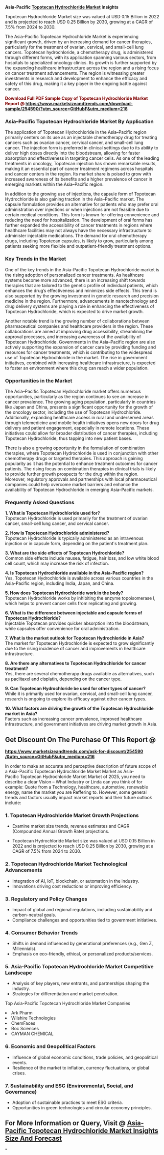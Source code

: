 <p><strong>Asia-Pacific&nbsp;<a href=""https://www.marketsizeandtrends.com/download-sample/254590/&amp;utm_source=GitHubF&amp;utm_medium=216"">Topotecan Hydrochloride Market</a> Insights</strong></p><p>Topotecan Hydrochloride Market size was valued at USD 0.15 Billion in 2022 and is projected to reach USD 0.25 Billion by 2030, growing at a CAGR of 7.5% from 2024 to 2030.</p><p><p>The Asia–Pacific Topotecan Hydrochloride Market is experiencing significant growth, driven by an increasing demand for cancer therapies, particularly for the treatment of ovarian, cervical, and small-cell lung cancers. Topotecan hydrochloride, a chemotherapy drug, is administered through different forms, with its application spanning various sectors, from hospitals to specialized oncology clinics. Its growth is further supported by the expanding healthcare infrastructure across the region and a rising focus on cancer treatment advancements. The region is witnessing greater investments in research and development to enhance the efficacy and safety of this drug, making it a key player in the ongoing battle against cancer.</p><p><strong><p><strong><span style="color: #800000;">Download Full PDF Sample Copy of Topotecan Hydrochloride Market Report @</span>&nbsp;</strong><a href="https://www.marketsizeandtrends.com/download-sample/254590/?utm_source=GitHubF&amp;utm_medium=216" target="_blank">https://www.marketsizeandtrends.com/download-sample/254590/?utm_source=GitHubF&amp;utm_medium=216</a></p></strong></p><h3>Asia–Pacific Topotecan Hydrochloride Market By Application</h3><p>The application of Topotecan Hydrochloride in the Asia–Pacific region primarily centers on its use as an injectable chemotherapy drug for treating cancers such as ovarian cancer, cervical cancer, and small-cell lung cancer. The injection form is preferred in clinical settings due to its ability to deliver high doses directly into the bloodstream, allowing for faster absorption and effectiveness in targeting cancer cells. As one of the leading treatments in oncology, Topotecan injection has shown remarkable results, making it an essential part of cancer treatment regimens across hospitals and cancer centers in the region. Its market share is poised to grow with increased awareness of its benefits and a higher prevalence of cancer in emerging markets within the Asia–Pacific region.</p><p>In addition to the growing use of injections, the capsule form of Topotecan Hydrochloride is also gaining traction in the Asia–Pacific market. The capsule formulation provides an alternative for patients who may prefer oral administration over injections or when injections are not feasible due to certain medical conditions. This form is known for offering convenience and reducing the need for hospitalization. The development of oral forms has further expanded the accessibility of cancer treatments in regions where healthcare facilities may not always have the necessary infrastructure to administer injectable medications. The demand for oral chemotherapy drugs, including Topotecan capsules, is likely to grow, particularly among patients seeking more flexible and outpatient-friendly treatment options.</p><h3>Key Trends in the Market</h3><p>One of the key trends in the Asia–Pacific Topotecan Hydrochloride market is the rising adoption of personalized cancer treatments. As healthcare systems become more advanced, there is an increasing shift towards therapies that are tailored to the genetic profile of individual patients, which enhances the drug’s effectiveness and minimizes side effects. This trend is also supported by the growing investment in genetic research and precision medicine in the region. Furthermore, advancements in nanotechnology and drug delivery systems are playing a role in enhancing the effectiveness of Topotecan Hydrochloride, which is expected to drive market growth.</p><p>Another notable trend is the growing number of collaborations between pharmaceutical companies and healthcare providers in the region. These collaborations are aimed at improving drug accessibility, streamlining the approval processes, and increasing awareness of the availability of Topotecan Hydrochloride. Governments in the Asia–Pacific region are also actively supporting the expansion of cancer care by providing funding and resources for cancer treatments, which is contributing to the widespread use of Topotecan Hydrochloride in the market. The rise in government initiatives, combined with increasing healthcare infrastructure, is expected to foster an environment where this drug can reach a wider population.</p><h3>Opportunities in the Market</h3><p>The Asia–Pacific Topotecan Hydrochloride market offers numerous opportunities, particularly as the region continues to see an increase in cancer prevalence. The growing aging population, particularly in countries like Japan and China, presents a significant opportunity for the growth of the oncology sector, including the use of Topotecan Hydrochloride. Additionally, expanding healthcare access in rural and underserved areas through telemedicine and mobile health initiatives opens new doors for drug delivery and patient engagement, especially in remote locations. These initiatives could allow for broader distribution of cancer therapies, including Topotecan Hydrochloride, thus tapping into new patient bases.</p><p>There is also a growing opportunity in the formulation of combination therapies, where Topotecan Hydrochloride is used in conjunction with other chemotherapy drugs or targeted therapies. This approach is gaining popularity as it has the potential to enhance treatment outcomes for cancer patients. The rising focus on combination therapies in clinical trials is likely to provide further growth prospects for the drug within the region. Moreover, regulatory approvals and partnerships with local pharmaceutical companies could help overcome market barriers and enhance the availability of Topotecan Hydrochloride in emerging Asia–Pacific markets.</p><h3>Frequently Asked Questions</h3><p><strong>1. What is Topotecan Hydrochloride used for?</strong> <br>Topotecan Hydrochloride is used primarily for the treatment of ovarian cancer, small-cell lung cancer, and cervical cancer.</p><p><strong>2. How is Topotecan Hydrochloride administered?</strong> <br>Topotecan Hydrochloride is typically administered as an intravenous injection or in capsule form, depending on the patient's treatment plan.</p><p><strong>3. What are the side effects of Topotecan Hydrochloride?</strong> <br>Common side effects include nausea, fatigue, hair loss, and low white blood cell count, which may increase the risk of infection.</p><p><strong>4. Is Topotecan Hydrochloride available in the Asia-Pacific region?</strong> <br>Yes, Topotecan Hydrochloride is available across various countries in the Asia-Pacific region, including India, Japan, and China.</p><p><strong>5. How does Topotecan Hydrochloride work in the body?</strong> <br>Topotecan Hydrochloride works by inhibiting the enzyme topoisomerase I, which helps to prevent cancer cells from replicating and growing.</p><p><strong>6. What is the difference between injectable and capsule forms of Topotecan Hydrochloride?</strong> <br>Injectable Topotecan provides quicker absorption into the bloodstream, while capsules offer convenience for oral administration.</p><p><strong>7. What is the market outlook for Topotecan Hydrochloride in Asia?</strong> <br>The market for Topotecan Hydrochloride is expected to grow significantly due to the rising incidence of cancer and improvements in healthcare infrastructure.</p><p><strong>8. Are there any alternatives to Topotecan Hydrochloride for cancer treatment?</strong> <br>Yes, there are several chemotherapy drugs available as alternatives, such as paclitaxel and cisplatin, depending on the cancer type.</p><p><strong>9. Can Topotecan Hydrochloride be used for other types of cancer?</strong> <br>While it is primarily used for ovarian, cervical, and small-cell lung cancer, research is ongoing to explore its efficacy against other cancer types.</p><p><strong>10. What factors are driving the growth of the Topotecan Hydrochloride market in Asia?</strong> <br>Factors such as increasing cancer prevalence, improved healthcare infrastructure, and government initiatives are driving market growth in Asia.</p></p><h2><strong>Get Discount On The Purchase Of This Report @&nbsp;</strong></h2><p><strong><a href=""https://www.marketsizeandtrends.com/ask-for-discount/254590/&amp;utm_source=GitHubF&amp;utm_medium=216"" target=""_blank"">https://www.marketsizeandtrends.com/ask-for-discount/254590<br />/&amp;utm_source=GitHubF&amp;utm_medium=216</a></strong></p><p>In order to make an accurate and perceptive description of future scope of a Asia-Pacific&nbsp;Topotecan Hydrochloride Market Market as Asia-Pacific&nbsp;Topotecan Hydrochloride Market Market of 2025, you need to describe a clear Vision &ndash; What Industry or Linda can you think of for example: Quote from a Technology, healthcare, automotive, renewable energy, name the market you are Reffering to. However, some general trends and factors usually impact market reports and their future outlook include:</p><h3>1.&nbsp;<strong>Topotecan Hydrochloride Market Growth Projections</strong></h3><ul><li>Examine market size trends, revenue estimates and CAGR (Compounded Annual Growth Rate) projections.</li><li><p>Topotecan Hydrochloride Market size was valued at USD 0.15 Billion in 2022 and is projected to reach USD 0.25 Billion by 2030, growing at a CAGR of 7.5% from 2024 to 2030.</p></li></ul><h3>2.&nbsp;<strong>Topotecan Hydrochloride Market Technological Advancements</strong></h3><ul><li>Integration of AI, IoT, blockchain, or automation in the industry.</li><li>Innovations driving cost reductions or improving efficiency.</li></ul><h3>3.&nbsp;<strong>Regulatory and Policy Changes</strong></h3><ul><li>Impact of global and regional regulations, including sustainability and carbon-neutral goals.</li><li>Compliance challenges and opportunities tied to government initiatives.</li></ul><h3>4.&nbsp;<strong>Consumer Behavior Trends</strong></h3><ul><li>Shifts in demand influenced by generational preferences (e.g., Gen Z, Millennials).</li><li>Emphasis on eco-friendly, ethical, or personalized products/services.</li></ul><h3>5.&nbsp;<strong>Asia-Pacific Topotecan Hydrochloride Market Competitive Landscape</strong></h3><ul><li>Analysis of key players, new entrants, and partnerships shaping the industry.</li><li>Strategies for differentiation and market penetration.</li></ul><p data-pm-slice=""1 1 []"">Top Asia-Pacific Topotecan Hydrochloride Market Companies</p><div data-test-id=""""><p><li>Ark Pharm</li><li> Wilshire Technologies</li><li> ChemFaces</li><li> Boc Sciences</li><li> CAYMAN CHEMICAL</li></p></div><h3>6.&nbsp;<strong>Economic and Geopolitical Factors</strong></h3><ul><li>Influence of global economic conditions, trade policies, and geopolitical events.</li><li>Resilience of the market to inflation, currency fluctuations, or global crises.</li></ul><h3>7.&nbsp;<strong>Sustainability and ESG (Environmental, Social, and Governance)</strong></h3><ul><li>Adoption of sustainable practices to meet ESG criteria.</li><li>Opportunities in green technologies and circular economy principles.</li></ul><h2><strong>For More Information or Query, Visit @&nbsp;</strong><a href=""https://www.verifiedmarketreports.com/product/topotecan-hydrochloride-market/"" target=""_blank"">Asia-Pacific Topotecan Hydrochloride Market Insights Size And Forecast</a></h2>"
